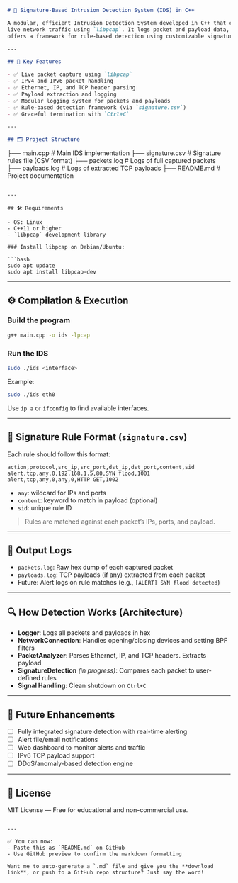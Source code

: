 ```markdown
# 🚨 Signature-Based Intrusion Detection System (IDS) in C++

A modular, efficient Intrusion Detection System developed in C++ that captures, inspects, and analyzes
live network traffic using `libpcap`. It logs packet and payload data, provides IPv4/IPv6 support, and
offers a framework for rule-based detection using customizable signatures.

---

## 📌 Key Features

- ✅ Live packet capture using `libpcap`
- ✅ IPv4 and IPv6 packet handling
- ✅ Ethernet, IP, and TCP header parsing
- ✅ Payload extraction and logging
- ✅ Modular logging system for packets and payloads
- ✅ Rule-based detection framework (via `signature.csv`)
- ✅ Graceful termination with `Ctrl+C`

---

## 🗂 Project Structure

```

├── main.cpp              # Main IDS implementation
├── signature.csv         # Signature rules file (CSV format)
├── packets.log           # Logs of full captured packets
├── payloads.log          # Logs of extracted TCP payloads
├── README.md             # Project documentation

````

---

## 🛠 Requirements

- OS: Linux
- C++11 or higher
- `libpcap` development library

### Install libpcap on Debian/Ubuntu:

```bash
sudo apt update
sudo apt install libpcap-dev
````

---

## ⚙️ Compilation & Execution

### Build the program

```bash
g++ main.cpp -o ids -lpcap
```

### Run the IDS

```bash
sudo ./ids <interface>
```

Example:

```bash
sudo ./ids eth0
```

Use `ip a` or `ifconfig` to find available interfaces.

---

## 📄 Signature Rule Format (`signature.csv`)

Each rule should follow this format:

```csv
action,protocol,src_ip,src_port,dst_ip,dst_port,content,sid
alert,tcp,any,0,192.168.1.5,80,SYN flood,1001
alert,tcp,any,0,any,0,HTTP GET,1002
```

* `any`: wildcard for IPs and ports
* `content`: keyword to match in payload (optional)
* `sid`: unique rule ID

> Rules are matched against each packet’s IPs, ports, and payload.

---

## 🧪 Output Logs

* `packets.log`: Raw hex dump of each captured packet
* `payloads.log`: TCP payloads (if any) extracted from each packet
* Future: Alert logs on rule matches (e.g., `[ALERT] SYN flood detected`)

---

## 🔍 How Detection Works (Architecture)

* **Logger**: Logs all packets and payloads in hex
* **NetworkConnection**: Handles opening/closing devices and setting BPF filters
* **PacketAnalyzer**: Parses Ethernet, IP, and TCP headers. Extracts payload
* **SignatureDetection** *(in progress)*: Compares each packet to user-defined rules
* **Signal Handling**: Clean shutdown on `Ctrl+C`

---

## 🔄 Future Enhancements

* [ ] Fully integrated signature detection with real-time alerting
* [ ] Alert file/email notifications
* [ ] Web dashboard to monitor alerts and traffic
* [ ] IPv6 TCP payload support
* [ ] DDoS/anomaly-based detection engine

---

## 📝 License

MIT License — Free for educational and non-commercial use.

```

---

✅ You can now:
- Paste this as `README.md` on GitHub
- Use GitHub preview to confirm the markdown formatting

Want me to auto-generate a `.md` file and give you the **download link**, or push to a GitHub repo structure? Just say the word!
```
